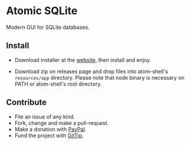 Atomic SQLite
=============

Modern GUI for SQLite databases.

## Install

 * Download installer at the [website](http://yneves.com/atomic-sqlite/), then install and enjoy.

 * Download zip on releases page and drop files into atom-shell's `resources/app` directory. Please note that node binary is necessary on PATH or atom-shell's root directory.

## Contribute

 * File an issue of any kind.
 * Fork, change and make a pull-request.
 * Make a donation with [PayPal](https://www.paypal.com/us/cgi-bin/webscr?cmd=_s-xclick&hosted_button_id=J57LB7MUYJ262).
 * Fund the project with [GitTip](https://www.gittip.com/yneves/).
